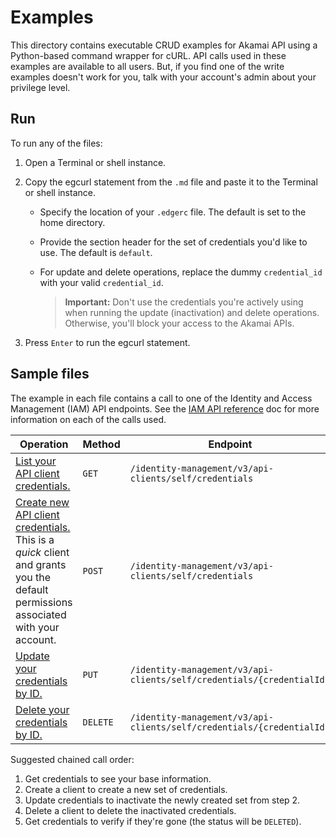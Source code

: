 # Examples

This directory contains executable CRUD examples for Akamai API using a Python-based command wrapper for cURL. API calls used in these examples are available to all users. But, if you find one of the write examples doesn't work for you, talk with your account's admin about your privilege level.

## Run

To run any of the files:

1. Open a Terminal or shell instance.
2. Copy the egcurl statement from the `.md` file and paste it to the Terminal or shell instance.

   - Specify the location of your `.edgerc` file. The default is set to the home directory.
   - Provide the section header for the set of credentials you'd like to use. The default is `default`.
   - For update and delete operations, replace the dummy `credential_id` with your valid `credential_id`.
  
      > **Important:** Don't use the credentials you're actively using when running the update (inactivation) and delete operations. Otherwise, you'll block your access to the Akamai APIs.

3. Press `Enter` to run the egcurl statement.

## Sample files

The example in each file contains a call to one of the Identity and Access Management (IAM) API endpoints. See the [IAM API reference](https://techdocs.akamai.com/iam-api/reference/api) doc for more information on each of the calls used.

| Operation | Method | Endpoint |
| --- | --- | --- |
| [List your API client credentials.](/examples/get-credentials.md) | `GET` | `/identity-management/v3/api-clients/self/credentials`  |
| [Create new API client credentials.](/examples/create-credentials.md) <br /> This is a *quick* client and grants you the default permissions associated with your account. | `POST` | `/identity-management/v3/api-clients/self/credentials` |
| [Update your credentials by ID.](/examples/update-credentials.md) | `PUT` | `/identity-management/v3/api-clients/self/credentials/{credentialId}` |
| [Delete your credentials by ID.](/examples/delete-credentials.md) | `DELETE` | `/identity-management/v3/api-clients/self/credentials/{credentialId}` |

Suggested chained call order:

1. Get credentials to see your base information.
2. Create a client to create a new set of credentials.
3. Update credentials to inactivate the newly created set from step 2.
4. Delete a client to delete the inactivated credentials.
5. Get credentials to verify if they're gone (the status will be `DELETED`).